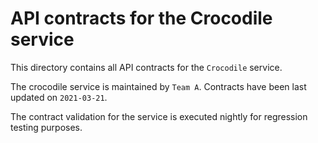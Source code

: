 # API contracts for the Crocodile service

This directory contains all API contracts for the `Crocodile` service.

The crocodile service is maintained by `Team A`. Contracts have been last updated on `2021-03-21`. 

The contract validation for the service is executed nightly for regression testing purposes. 